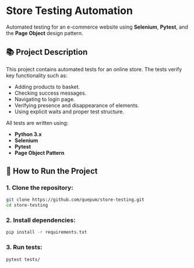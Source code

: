 # Store Testing Automation

Automated testing for an e-commerce website using **Selenium**, **Pytest**, and the **Page Object** design pattern.

## 📚 Project Description

This project contains automated tests for an online store. The tests verify key functionality such as:
- Adding products to basket.
- Checking success messages.
- Navigating to login page.
- Verifying presence and disappearance of elements.
- Using explicit waits and proper test structure.

All tests are written using:
- **Python 3.x**
- **Selenium**
- **Pytest**
- **Page Object Pattern**

## 🚀 How to Run the Project

### 1. Clone the repository:

```bash
git clone https://github.com/quepum/store-testing.git 
cd store-testing
```
### 2. Install dependencies:
```bash
pip install -r requirements.txt
```
### 3. Run tests:
```bash
pytest tests/
```
